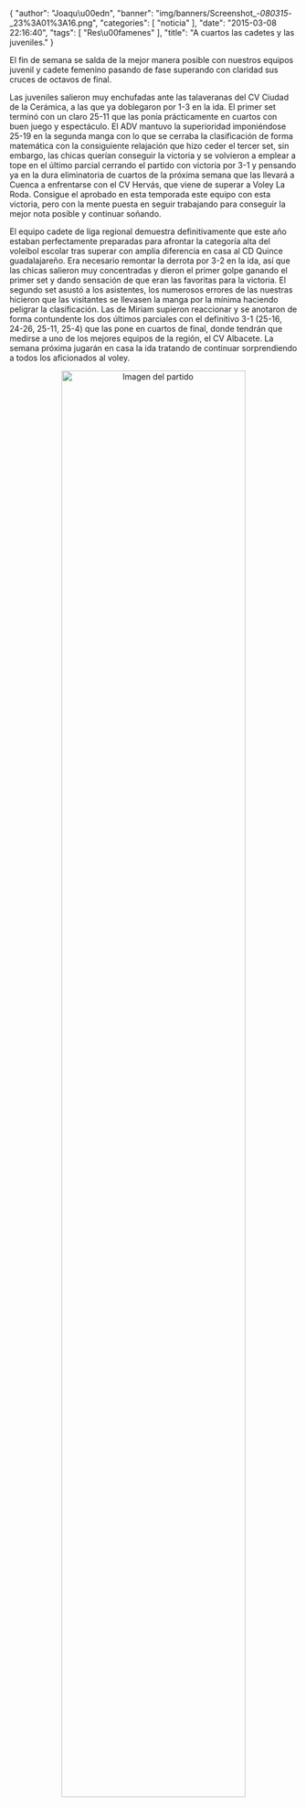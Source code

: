 {
  "author": "Joaqu\u00edn", 
  "banner": "img/banners/Screenshot_-_080315_-_23%3A01%3A16.png", 
  "categories": [
    "noticia"
  ], 
  "date": "2015-03-08 22:16:40", 
  "tags": [
    "Res\u00famenes"
  ], 
  "title": "A cuartos las cadetes y las juveniles."
}

El fin de semana se salda de la mejor manera posible con nuestros equipos juvenil y cadete femenino pasando de fase superando con claridad sus cruces de octavos de final.

Las juveniles salieron muy enchufadas ante las talaveranas del CV Ciudad de la Cerámica, a las que ya doblegaron por 1-3 en la ida. El primer set terminó con un claro 25-11 que las ponía prácticamente en cuartos con buen juego y espectáculo. El ADV mantuvo la superioridad imponiéndose 25-19 en la segunda manga con lo que se cerraba la clasificación de forma matemática con la consiguiente relajación que hizo ceder el tercer set, sin embargo, las chicas querían conseguir la victoria y se volvieron a emplear a tope en el último parcial cerrando el partido con victoria por 3-1 y pensando ya en la dura eliminatoria de cuartos de la próxima semana que las llevará a Cuenca a enfrentarse con el CV Hervás, que viene de superar a Voley La Roda. Consigue el aprobado en esta temporada este equipo con esta victoria, pero con la mente puesta en seguir trabajando para conseguir la mejor nota posible y continuar soñando.

El equipo cadete de liga regional demuestra definitivamente que este año estaban perfectamente preparadas para afrontar la categoría alta del voleibol escolar tras superar con amplia diferencia en casa al CD Quince guadalajareño. Era necesario remontar la derrota por 3-2 en la ida, así que las chicas salieron muy concentradas y dieron el primer golpe ganando el primer set y dando sensación de que eran las favoritas para la victoria. El segundo set asustó a los asistentes, los numerosos errores de las nuestras hicieron que las visitantes se llevasen la manga por la mínima haciendo peligrar la clasificación. Las de Miriam supieron reaccionar y se anotaron de forma contundente los dos últimos parciales con el definitivo 3-1 (25-16, 24-26, 25-11, 25-4) que las pone en cuartos de final, donde tendrán que medirse a uno de los mejores equipos de la región, el CV Albacete. La semana próxima jugarán en casa la ida tratando de continuar sorprendiendo a todos los aficionados al voley. 

<center>
<a target="_new" href="http://www.advmiguelturra.org/drupal/sites/default/files/Screenshot%20-%20080315%20-%2023%3A01%3A16.png"> 
<img alt="Imagen del partido" width="80%" align="center" src="http://www.advmiguelturra.org/drupal/sites/default/files/Screenshot%20-%20080315%20-%2023%3A01%3A16.png"/> </a> </center>


